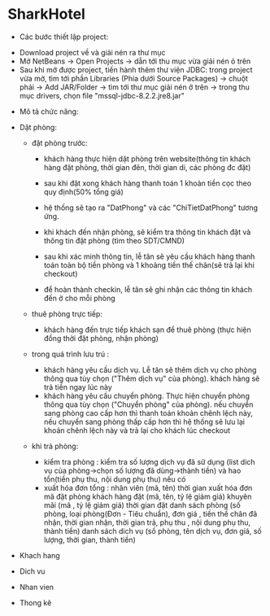 # SharkHotel
* Các bước thiết lập project:
+ Download project về và giải nén ra thư mục
+ Mở NetBeans -> Open Projects -> dẫn tới thu mục vừa giải nén ỏ trên
+ Sau khi mở được project, tiến hành thêm thư viện JDBC: trong project vừa mở, tìm tới phần Libraries (Phía dưới Source Packages) -> chuột phải -> Add JAR/Folder -> tìm tới thư mục giải nén ở trên -> trong thu mục drivers, chọn file "mssql-jdbc-8.2.2.jre8.jar"

* Mô tả chức năng:
+ Dặt phòng:
	- đặt phòng trước: 
		* khách hàng thực hiện dặt phòng trên website(thông tin khách hàng đặt phòng, thời gian đên, thời gian di, các phòng đc đặt)
		* sau khi đặt xong khách hàng thanh toán 1 khoản tiền cọc theo quy định(50% tổng giá)
		* hệ thống sẽ tạo ra "DatPhong" và các "ChiTietDatPhong" tương ứng.

		* khi khách đến nhận phòng, sẽ kiểm tra thông tin khách đặt và thông tin đặt phòng (tìm theo SDT/CMND)
		* sau khi xác minh thông tin, lễ tân sẽ yêu cầu khách hàng thanh toán toàn bộ tiền phòng và 1 khoảng tiền thế chân(sẽ trả lại khi checkout)
		* để hoàn thành checkin, lễ tân sẽ ghi nhận các thông tin khách đến ở cho mỗi phòng 

	- thuê phòng trực tiếp:
		* khách hàng đến trực tiếp khách sạn để thuê phòng (thực hiện đồng thời đặt phòng, nhận phòng)
		
	- trong quá trình lưu trú :
		* khách hàng yêu cầu dịch vụ. Lễ tân sẽ thêm dịch vụ cho phòng thông qua tùy chọn ("Thêm dịch vụ" của phòng). khách hàng sẽ trả tiền ngay lúc này
		* khách hàng yêu cầu chuyển phòng. Thực hiện chuyển phòng thông qua tùy chọn ("Chuyển phòng" của phòng). nếu chuyển sang phòng cao cấp hơn thì thanh toán khoản chênh lệch này, nếu chuyển sang phòng thấp cấp hơn thì hệ thống sẽ lưu lại khoản chênh lệch này và trả lại cho khách lúc checkout
	- khi trả phòng:
		* kiểm tra phòng : kiểm tra số lượng dịch vụ đã sữ dụng (list dich vụ của phòng->chọn số lượng đã dùng->thành tiền) và hao tổn(tiền phụ thu, nội dung phụ thu) nếu có
		* xuất hóa đơn tổng :	nhân viên (mã, tên)
					thời gian xuất hóa đơn
					mã đặt phòng
					khách hàng đặt (mã, tên, tỷ lệ giảm giá)
					khuyên mãi (mã , tỷ lệ giảm giá)
					thời gian đặt
					danh sách phòng (số phòng, loại phòng(Đơn - Tiêu chuẩn), đơn giá , tiền thế chân đã nhận, thời gian nhận, thời gian trả, phụ thu , nội dung phụ thu, thành tiền)
					danh sách dich vụ (số phòng, tên dịch vụ, đơn giá, số lượng, thời gian, thành tiền)


+ Khach hang
	
+ Dich vu 

+ Nhan vien

+ Thong kê


		
